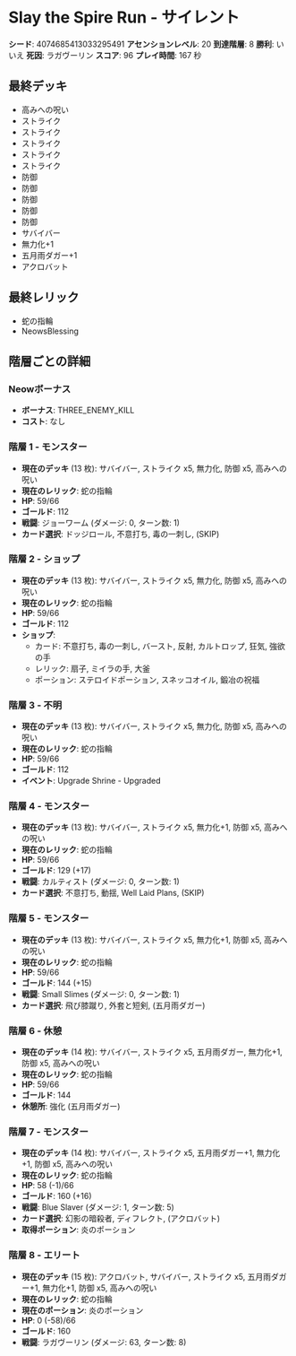 # Slay the Spire Run - サイレント

**シード**: 4074685413033295491
**アセンションレベル**: 20
**到達階層**: 8
**勝利**: いいえ
**死因**: ラガヴーリン
**スコア**: 96
**プレイ時間**: 167 秒

## 最終デッキ
- 高みへの呪い
- ストライク
- ストライク
- ストライク
- ストライク
- ストライク
- 防御
- 防御
- 防御
- 防御
- 防御
- サバイバー
- 無力化+1
- 五月雨ダガー+1
- アクロバット

## 最終レリック
- 蛇の指輪
- NeowsBlessing

## 階層ごとの詳細

### Neowボーナス
- **ボーナス**: THREE_ENEMY_KILL
- **コスト**: なし

### 階層 1 - モンスター
- **現在のデッキ** (13 枚): サバイバー, ストライク x5, 無力化, 防御 x5, 高みへの呪い
- **現在のレリック**: 蛇の指輪
- **HP**: 59/66
- **ゴールド**: 112
- **戦闘**: ジョーワーム (ダメージ: 0, ターン数: 1)
- **カード選択**: ドッジロール, 不意打ち, 毒の一刺し, (SKIP)

### 階層 2 - ショップ
- **現在のデッキ** (13 枚): サバイバー, ストライク x5, 無力化, 防御 x5, 高みへの呪い
- **現在のレリック**: 蛇の指輪
- **HP**: 59/66
- **ゴールド**: 112
- **ショップ**:
  - カード: 不意打ち, 毒の一刺し, バースト, 反射, カルトロップ, 狂気, 強欲の手
  - レリック: 扇子, ミイラの手, 大釜
  - ポーション: ステロイドポーション, スネッコオイル, 鍛冶の祝福

### 階層 3 - 不明
- **現在のデッキ** (13 枚): サバイバー, ストライク x5, 無力化, 防御 x5, 高みへの呪い
- **現在のレリック**: 蛇の指輪
- **HP**: 59/66
- **ゴールド**: 112
- **イベント**: Upgrade Shrine - Upgraded

### 階層 4 - モンスター
- **現在のデッキ** (13 枚): サバイバー, ストライク x5, 無力化+1, 防御 x5, 高みへの呪い
- **現在のレリック**: 蛇の指輪
- **HP**: 59/66
- **ゴールド**: 129 (+17)
- **戦闘**: カルティスト (ダメージ: 0, ターン数: 1)
- **カード選択**: 不意打ち, 動揺, Well Laid Plans, (SKIP)

### 階層 5 - モンスター
- **現在のデッキ** (13 枚): サバイバー, ストライク x5, 無力化+1, 防御 x5, 高みへの呪い
- **現在のレリック**: 蛇の指輪
- **HP**: 59/66
- **ゴールド**: 144 (+15)
- **戦闘**: Small Slimes (ダメージ: 0, ターン数: 1)
- **カード選択**: 飛び膝蹴り, 外套と短剣, (五月雨ダガー)

### 階層 6 - 休憩
- **現在のデッキ** (14 枚): サバイバー, ストライク x5, 五月雨ダガー, 無力化+1, 防御 x5, 高みへの呪い
- **現在のレリック**: 蛇の指輪
- **HP**: 59/66
- **ゴールド**: 144
- **休憩所**: 強化 (五月雨ダガー)

### 階層 7 - モンスター
- **現在のデッキ** (14 枚): サバイバー, ストライク x5, 五月雨ダガー+1, 無力化+1, 防御 x5, 高みへの呪い
- **現在のレリック**: 蛇の指輪
- **HP**: 58 (-1)/66
- **ゴールド**: 160 (+16)
- **戦闘**: Blue Slaver (ダメージ: 1, ターン数: 5)
- **カード選択**: 幻影の暗殺者, ディフレクト, (アクロバット)
- **取得ポーション**: 炎のポーション

### 階層 8 - エリート
- **現在のデッキ** (15 枚): アクロバット, サバイバー, ストライク x5, 五月雨ダガー+1, 無力化+1, 防御 x5, 高みへの呪い
- **現在のレリック**: 蛇の指輪
- **現在のポーション**: 炎のポーション
- **HP**: 0 (-58)/66
- **ゴールド**: 160
- **戦闘**: ラガヴーリン (ダメージ: 63, ターン数: 8)
